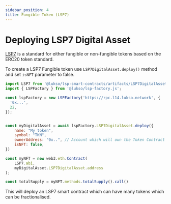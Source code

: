 ```yaml
---
sidebar_position: 4
title: Fungible Token (LSP7)
---
```


# Deploying LSP7 Digital Asset

[LSP7](https://github.com/lukso-network/LIPs/blob/main/LSPs/LSP-7-DigitalAsset.md) is a standard for either fungible or non-fungible tokens based on the ERC20 token standard.

To create a LSP7 Fungible token use `LSP7DigitalAsset.deploy()` method and set `isNFT` parameter to false.

```javascript
import LSP7 from '@lukso/lsp-smart-contracts/artifacts/LSP7DigitalAsset.json';
import { LSPFactory } from '@lukso/lsp-factory.js';

const lspFactory = new LSPFactory('https://rpc.l14.lukso.network', {
  '0x...',
  22,
});


const myDigitalAsset = await lspFactory.LSP7DigitalAsset.deploy({
    name: "My token",
    symbol: "TKN",
    ownerAddress: "0x..", // Account which will own the Token Contract
    isNFT: false,
})

const myNFT = new web3.eth.Contract(
    LSP7.abi,
    myDigitalAsset.LSP7DigitalAsset.address
);

const totalSupply = myNFT.methods.totalSupply().call()
```

This will deploy an LSP7 smart contract which can have many tokens which can be fractionalised.
